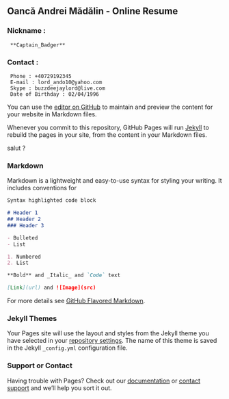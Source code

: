 ## Oancă Andrei Mădălin - Online Resume

   ### Nickname : 
     **Captain_Badger**
                
   ### Contact :
     Phone : +40729192345
     E-mail : lord_ando10@yahoo.com
     Skype : buzzdeejaylord@live.com
     Date of Birthday : 02/04/1996


You can use the [editor on GitHub](https://github.com/BuzzDeejayLord/RoWebInternship/edit/master/index.md) to maintain and preview the content for your website in Markdown files.

Whenever you commit to this repository, GitHub Pages will run [Jekyll](https://jekyllrb.com/) to rebuild the pages in your site, from the content in your Markdown files.

salut ?   

### Markdown

Markdown is a lightweight and easy-to-use syntax for styling your writing. It includes conventions for

```markdown
Syntax highlighted code block

# Header 1
## Header 2
### Header 3

- Bulleted
- List

1. Numbered
2. List

**Bold** and _Italic_ and `Code` text

[Link](url) and ![Image](src)
```

For more details see [GitHub Flavored Markdown](https://guides.github.com/features/mastering-markdown/).

### Jekyll Themes

Your Pages site will use the layout and styles from the Jekyll theme you have selected in your [repository settings](https://github.com/BuzzDeejayLord/RoWebInternship/settings). The name of this theme is saved in the Jekyll `_config.yml` configuration file.

### Support or Contact

Having trouble with Pages? Check out our [documentation](https://help.github.com/categories/github-pages-basics/) or [contact support](https://github.com/contact) and we’ll help you sort it out.

